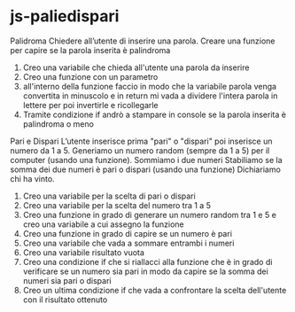 # js-paliedispari

Palidroma
Chiedere all’utente di inserire una parola.
Creare una funzione per capire se la parola inserita è palindroma

1. Creo una variabile che chieda all'utente una parola da inserire
2. Creo una funzione con un parametro
3. all'interno della funzione faccio in modo che la variabile parola venga convertita in minuscolo e in return mi vada a dividere l'intera parola in lettere per poi invertirle e ricollegarle
4. Tramite condizione if andrò a stampare in console se la parola inserita è palindroma o meno

Pari e Dispari
L’utente inserisce prima "pari" o "dispari" poi inserisce un numero da 1 a 5. Generiamo un numero random (sempre da 1 a 5) per il computer (usando una funzione).
Sommiamo i due numeri
Stabiliamo se la somma dei due numeri è pari o dispari (usando una funzione)
Dichiariamo chi ha vinto.

1. Creo una variabile per la scelta di pari o dispari
2. Creo una variabile per la scelta del numero tra 1 a 5
3. Creo una funzione in grado di generare un numero random tra 1 e 5 e creo una variabile a cui assegno la funzione
4. Creo una funzione in grado di capire se un numero è pari
5. Creo una variabile che vada a sommare entrambi i numeri
6. Creo una variabile risultato vuota
7. Creo una condizione if che si riallacci alla funzione che è in grado di verificare se un numero sia pari in modo da capire se la somma dei numeri sia pari o dispari
8. Creo un ultima condizione if che vada a confrontare la scelta dell'utente con il risultato ottenuto

